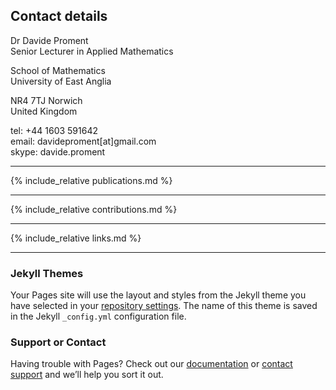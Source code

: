 
## Contact details

Dr Davide Proment\
Senior Lecturer in Applied Mathematics

School of Mathematics\
University of East Anglia

NR4 7TJ Norwich\
United Kingdom

tel: +44 1603 591642\
email: davideproment[at]gmail.com\
skype: davide.proment


-----

{% include_relative publications.md %}

-----

{% include_relative contributions.md %}

-----

{% include_relative links.md %}

-----








### Jekyll Themes

Your Pages site will use the layout and styles from the Jekyll theme you have selected in your [repository settings](https://github.com/davideproment/research/settings). The name of this theme is saved in the Jekyll `_config.yml` configuration file.

### Support or Contact

Having trouble with Pages? Check out our [documentation](https://help.github.com/categories/github-pages-basics/) or [contact support](https://github.com/contact) and we’ll help you sort it out.
